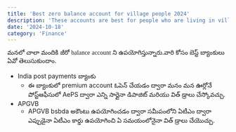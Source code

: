 ```yaml
---
title: 'Best zero balance account for village people 2024'
description: 'These accounts are best for people who are living in villages:1.IPPB,2.SBI'
date: '2024-10-18'
category: 'Finance'
---
```


<style>
@import url('https://fonts.googleapis.com/css2?family=Inter:ital,opsz,wght@0,14..32,100..900;1,14..32,100..900&family=Noto+Sans+Telugu:wght@100..900&display=swap');
p,h1,h2,h3{font-family:Noto Sans Telugu;}
</style>
మనలో చాలా మందికి జీరో balance account ని ఉపయోగిస్తున్నారు.వారి కోసం బెస్ట్ బ్యాంకులు ఏవో తెలుసుకుందాం.

* India post payments బ్యాంకు 
  - ఈ బ్యాంకులో premium account ఓపెన్   చేయడం ద్వారా మనం మన ఊర్లోనే  పోస్ట్ఆఫీసులో AePS ద్వారా ఎన్ని సార్లైనా డిపాజిట్ మరియు విత్ డ్రాలు చేస్కోవచ్చు.
* APGVB
  - APGVB bsbda అకౌంటు ఉపయోగించడం ద్వారా సమీపంలోని ఏటీఎం ద్వారా ఎప్పుడైనా ఏటీఎం కార్డు ఉపయోగించి ఏ సమయంలోనైనా విత్ డ్రాలు చేయొచ్చు.


